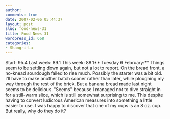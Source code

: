 ```yaml
---
author:
comments: true
date: 2007-02-06 05:44:37
layout: post
slug: food-news-31
title: Food News 31
wordpress_id: 668
categories:
- Shangri-La
---
```


Start: 95.4 Last week: 89.1 This week: 88.1**
Tuesday 6 February:** Things seem to be settling down again, but not a lot to report. On the bread front, a no-knead sourdough failed to rise much. Possibly the starter was a bit old. I'll have to make another batch sooner rather than later, while ploughing my way through the rest of the brick. But a banana bread made last night seems to be delicious. "Seems" because I managed not to dive straight in for a still-warm slice, which is still somewhat surprising to me. This despite having to convert ludicrous American measures into something a little easier to use. I was happy to discover that one of my cups is an 8 oz. cup. But really, why do they do it?
